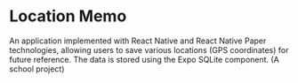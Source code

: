 # Location Memo

An application implemented with React Native and React Native Paper technologies, 
allowing users to save various locations (GPS coordinates) for future reference. 
The data is stored using the Expo SQLite component. (A school project)

